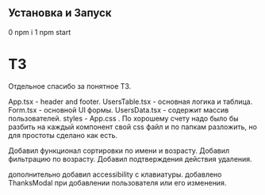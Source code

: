 ## Установка и Запуск

0 npm i 
1 npm start

# ТЗ
Отдельное спасибо за понятное ТЗ.

App.tsx - header and footer.
UsersTable.tsx - основная логика и таблица.
Form.tsx - основной UI формы.
UsersData.tsx - содержит массив пользователей.
styles - App.css . По хорошему счету надо было бы разбить на каждый компонент свой css файл и по папкам разложить, но для простоты сделано как есть.

Добавил функционал сортировки по имени и возрасту. Добавил фильтрацию по возрасту. Добавил подтверждения действия удаления.


дополнительно добавил accessibility с клавиатуры. 
добавлено ThanksModal при добавлении пользователя или его изменения.
